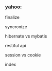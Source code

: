 <h3>yahoo:</h3>

finalize 

syncronize

hibernate vs mybatis

restiful api

session vs cookie

index
